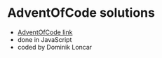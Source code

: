 # AdventOfCode solutions

- [AdventOfCode link](https://adventofcode.com/2023)
- done in JavaScript 
- coded by Dominik Loncar